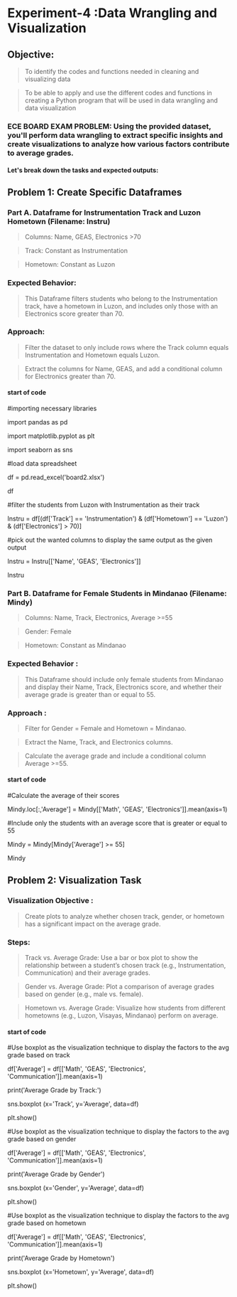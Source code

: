 # Experiment-4 :Data Wrangling and Visualization

## Objective: 

> To identify the codes and functions needed in cleaning and visualizing data

> To be able to apply and use the different codes and functions in creating a Python program that will be used in data wrangling and data visualization

### ECE BOARD EXAM PROBLEM: Using the provided dataset, you'll perform data wrangling to extract specific insights and create visualizations to analyze how various factors contribute to average grades. 

#### Let's break down the tasks and expected outputs:

## Problem 1: Create Specific Dataframes

### Part A. Dataframe for Instrumentation Track and Luzon Hometown (Filename: Instru)

> Columns: Name, GEAS, Electronics >70

> Track: Constant as Instrumentation

> Hometown: Constant as Luzon

### Expected Behavior: 

> This Dataframe filters students who belong to the Instrumentation track, have a hometown in Luzon, and includes only those with an Electronics score greater than 70.

### Approach:

> Filter the dataset to only include rows where the Track column equals Instrumentation and Hometown equals Luzon.

> Extract the columns for Name, GEAS, and add a conditional column for Electronics greater than 70.

#### start of code

#importing necessary libraries

import pandas as pd

import matplotlib.pyplot as plt

import seaborn as sns

#load data spreadsheet

df = pd.read_excel('board2.xlsx')

df

#filter the students from Luzon with Instrumentation as their track

Instru = df[(df['Track'] == 'Instrumentation') & (df['Hometown'] == 'Luzon') & (df['Electronics'] > 70)]

#pick out the wanted columns to display the same output as the given output

Instru = Instru[['Name', 'GEAS', 'Electronics']]

Instru 

### Part B. Dataframe for Female Students in Mindanao (Filename: Mindy)

> Columns: Name, Track, Electronics, Average >=55

> Gender: Female

> Hometown: Constant as Mindanao

### Expected Behavior : 

> This Dataframe should include only female students from Mindanao and display their Name, Track, Electronics score, and whether their average grade is greater than or equal to 55.

### Approach :

> Filter for Gender = Female and Hometown = Mindanao.

> Extract the Name, Track, and Electronics columns.

> Calculate the average grade and include a conditional column Average >=55.

#### start of code

#Calculate the average of their scores

Mindy.loc[:,'Average'] = Mindy[['Math', 'GEAS', 'Electronics']].mean(axis=1)

#Include only the students with an average score that is greater or equal to 55

Mindy = Mindy[Mindy['Average'] >= 55]

Mindy

## Problem 2: Visualization Task

### Visualization Objective : 

> Create plots to analyze whether chosen track, gender, or hometown has a significant impact on the average grade.

### Steps:

> Track vs. Average Grade: Use a bar or box plot to show the relationship between a student’s chosen track (e.g., Instrumentation, Communication) and their average grades.

> Gender vs. Average Grade: Plot a comparison of average grades based on gender (e.g., male vs. female).

> Hometown vs. Average Grade: Visualize how students from different hometowns (e.g., Luzon, Visayas, Mindanao) perform on average.


#### start of code

#Use boxplot as the visualization technique to display the factors to the avg grade based on track

df['Average'] = df[['Math', 'GEAS', 'Electronics', 'Communication']].mean(axis=1)

print('Average Grade by Track:')

sns.boxplot (x='Track', y='Average', data=df)

plt.show()


#Use boxplot as the visualization technique to display the factors to the avg grade based on gender

df['Average'] = df[['Math', 'GEAS', 'Electronics', 'Communication']].mean(axis=1)

print('Average Grade by Gender')

sns.boxplot (x='Gender', y='Average', data=df)

plt.show()


#Use boxplot as the visualization technique to display the factors to the avg grade based on hometown

df['Average'] = df[['Math', 'GEAS', 'Electronics', 'Communication']].mean(axis=1)

print('Average Grade by Hometown')

sns.boxplot (x='Hometown', y='Average', data=df)

plt.show()


